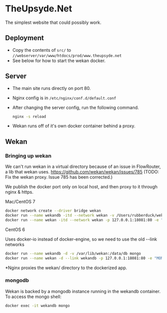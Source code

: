 # TheUpsyde.Net

The simplest website that could possibly work.

## Deployment

- Copy the contents of `src/` to `//webserver/var/www/htdocs/prod/www.theupsyde.net`
- See below for how to start the wekan docker.

## Server

- The main site runs directly on port 80.
- Nginx config is in `/etc/nginx/conf.d/default.conf`

- After changing the server config, run the following command.

    ```bash
    nginx -s reload
    ```

- Wekan runs off of it's own docker container behind a proxy.

## Wekan
### Bringing up wekan

We can't run wekan in a virtual directory because of an issue in FlowRouter, a lib that wekan uses.
https://github.com/wekan/wekan/issues/785
(TODO: Fix the wekan proxy. Issue 785 has been corrected.)

We publish the docker port only on local host, and then proxy to it through nginx & https.

Mac/CentOS 7

```bash
docker network create --driver bridge wekan
docker run --name wekandb -itd --network wekan -v /Users/rubberduck/wekan/data:/data/db mongo
docker run --name wekan -itd --network wekan -p 127.0.0.1:18081:80 -e "MONGO_URL=mongodb://wekandb/wekan" -e "ROOT_URL=https://theupsyde.net:8081" mquandalle/wekan
```

CentOS 6

Uses docker-io instead of docker-engine, so we need to use the old --link networks

```bash
docker run --name wekandb -d -v /var/lib/wekan:/data/db mongo
docker run --name wekan -d --link wekandb -p 127.0.0.1:18081:80 -e "MONGO_URL=mongodb://wekandb/wekan" -e "ROOT_URL=https://theupsyde.net:8081" mquandalle/wekan
```

*Nginx proxies the wekan/ directory to the dockerized app. 

### mongodb

Wekan is backed by a mongodb instance running in the wekandb container.
To access the mongo shell: 

```bash
docker exec -it wekandb mongo
```
